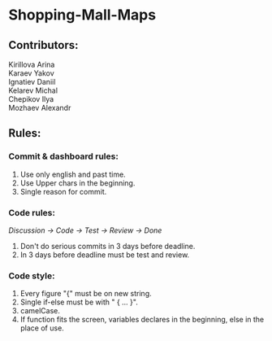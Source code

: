 # Shopping-Mall-Maps

## Contributors:   
  Kirillova Arina   
  Karaev Yakov   
  Ignatiev Daniil   
  Kelarev Michal   
  Chepikov Ilya   
  Mozhaev Alexandr   
  
## Rules:
  ### Commit & dashboard rules:   
  1) Use only english and past time.
  2) Use Upper chars in the beginning.
  3) Single reason for commit.

  ### Code rules: 
  *Discussion -> Code -> Test -> Review -> Done*   
  1) Don't do serious commits in 3 days before deadline.     
  2) In 3 days before deadline must be test and review.     

  ### Code style:    
  1) Every figure "{" must be on new string.     
  2) Single if-else must be with " { ... }".     
  3) camelCase.     
  4) If function fits the screen, variables declares in the beginning, else in the place of use.    
